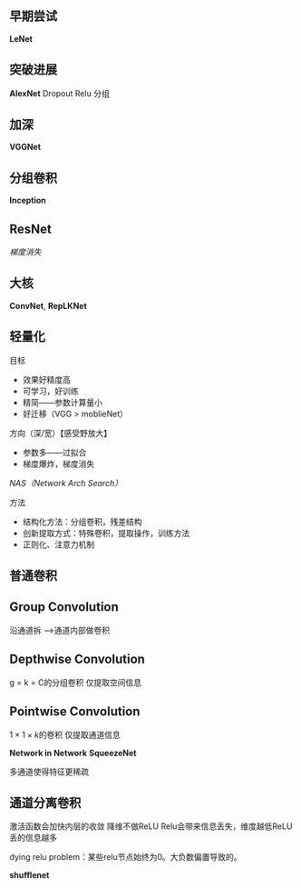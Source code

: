 ## 早期尝试

**LeNet**

## 突破进展

**AlexNet**
	Dropout
	Relu
	分组

## 加深

**VGGNet**
## 分组卷积
**Inception**
## ResNet
_梯度消失_
## 大核
**ConvNet**, **RepLKNet**

## 轻量化

目标
+ 效果好精度高
+ 可学习，好训练
+ 精简——参数计算量小
+ 好迁移（VGG > moblieNet）

方向（深/宽）【感受野放大】
+ 参数多——过拟合
+ 梯度爆炸，梯度消失

*NAS（Network Arch Search）*

方法
+ 结构化方法：分组卷积，残差结构
+ 创新提取方式：特殊卷积，提取操作，训练方法
+ 正则化、注意力机制

## 普通卷积

## Group Convolution
沿通道拆 -->通道内部做卷积

## Depthwise Convolution
g = k = C的分组卷积
仅提取空间信息

## Pointwise Convolution
$1 \times 1 \times k$的卷积
仅提取通道信息

**Network in Network**
**SqueezeNet**

多通道使得特征更稀疏

## 通道分离卷积
激活函数会加快内层的收敛
降维不做ReLU
Relu会带来信息丢失，维度越低ReLU丢的信息越多

dying relu problem：某些relu节点始终为0。大负数偏置导致的。

**shufflenet**


